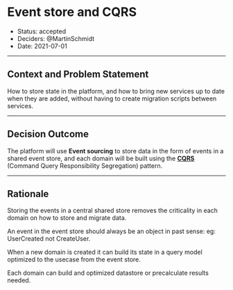 # Event store and CQRS

* Status: accepted
* Deciders: @MartinSchmidt
* Date: 2021-07-01

---

## Context and Problem Statement

How to store state in the platform, and how to bring new services up to date
when they are added, without having to create migration scripts between services.

---

## Decision Outcome

The platform will use **Event sourcing** to store data in the form of events in a shared
event store, and each domain will be built using the [**CQRS**](https://martinfowler.com/bliki/CQRS.html) (Command Query Responsibility Segregation) pattern.

---

## Rationale

Storing the events in a central shared store removes the criticality in each domain
on how to store and migrate data.

An event in the event store should always be an object in past sense: eg:
UserCreated not CreateUser.

When a new domain is created it can build its state in a query model optimized to
the usecase from the event store.

Each domain can build and optimized datastore or precalculate results needed.
